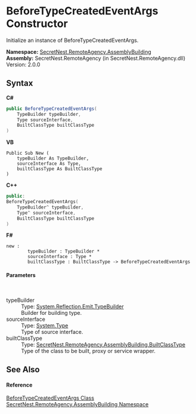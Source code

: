 # BeforeTypeCreatedEventArgs Constructor 
 

Initialize an instance of BeforeTypeCreatedEventArgs.

**Namespace:**&nbsp;<a href="N_SecretNest_RemoteAgency_AssemblyBuilding">SecretNest.RemoteAgency.AssemblyBuilding</a><br />**Assembly:**&nbsp;SecretNest.RemoteAgency (in SecretNest.RemoteAgency.dll) Version: 2.0.0

## Syntax

**C#**<br />
``` C#
public BeforeTypeCreatedEventArgs(
	TypeBuilder typeBuilder,
	Type sourceInterface,
	BuiltClassType builtClassType
)
```

**VB**<br />
``` VB
Public Sub New ( 
	typeBuilder As TypeBuilder,
	sourceInterface As Type,
	builtClassType As BuiltClassType
)
```

**C++**<br />
``` C++
public:
BeforeTypeCreatedEventArgs(
	TypeBuilder^ typeBuilder, 
	Type^ sourceInterface, 
	BuiltClassType builtClassType
)
```

**F#**<br />
``` F#
new : 
        typeBuilder : TypeBuilder * 
        sourceInterface : Type * 
        builtClassType : BuiltClassType -> BeforeTypeCreatedEventArgs
```


#### Parameters
&nbsp;<dl><dt>typeBuilder</dt><dd>Type: <a href="https://docs.microsoft.com/dotnet/api/system.reflection.emit.typebuilder" target="_blank">System.Reflection.Emit.TypeBuilder</a><br />Builder for building type.</dd><dt>sourceInterface</dt><dd>Type: <a href="https://docs.microsoft.com/dotnet/api/system.type" target="_blank">System.Type</a><br />Type of source interface.</dd><dt>builtClassType</dt><dd>Type: <a href="T_SecretNest_RemoteAgency_AssemblyBuilding_BuiltClassType">SecretNest.RemoteAgency.AssemblyBuilding.BuiltClassType</a><br />Type of the class to be built, proxy or service wrapper.</dd></dl>

## See Also


#### Reference
<a href="T_SecretNest_RemoteAgency_AssemblyBuilding_BeforeTypeCreatedEventArgs">BeforeTypeCreatedEventArgs Class</a><br /><a href="N_SecretNest_RemoteAgency_AssemblyBuilding">SecretNest.RemoteAgency.AssemblyBuilding Namespace</a><br />